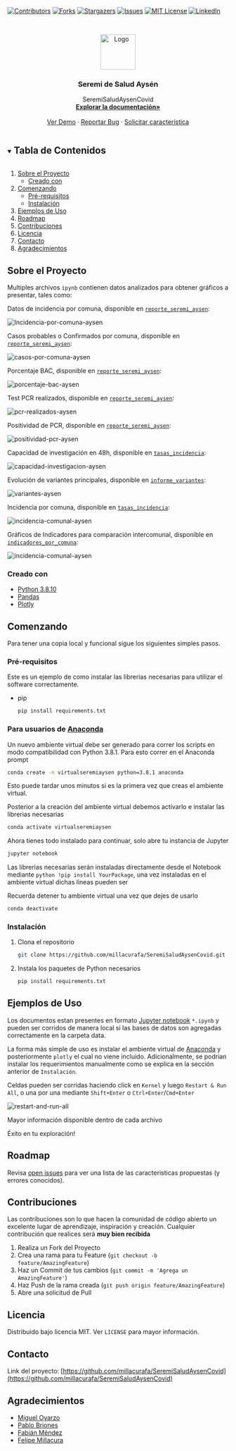 [![Contributors][contributors-shield]][contributors-url]
[![Forks][forks-shield]][forks-url]
[![Stargazers][stars-shield]][stars-url]
[![Issues][issues-shield]][issues-url]
[![MIT License][license-shield]][license-url]
[![LinkedIn][linkedin-shield]][linkedin-url]



<!-- PROJECT LOGO -->
<br />
<p align="center">
  <a href="https://github.com/millacurafa/SeremiSaludAysenCovid">
    <img src="img/VTuJaTx2.jpg" alt="Logo" width="80" height="80">
  </a>

  <h3 align="center">Seremi de Salud Aysén</h3>

  <p align="center">
    SeremiSaludAysenCovid
    <br />
    <a href="https://github.com/millacurafa/SeremiSaludAysenCovid"><strong>Explorar la documentación»</strong></a>
    <br />
    <br />
    <a href="https://github.com/millacurafa/SeremiSaludAysenCovid">Ver Demo</a>
    ·
    <a href="https://github.com/millacurafa/SeremiSaludAysenCovid/issues">Reportar Bug</a>
    ·
    <a href="https://github.com/millacurafa/SeremiSaludAysenCovid/issues">Solicitar característica</a>
  </p>
</p>



<!-- TABLE OF CONTENTS -->
<details open="open">
  <summary><h2 style="display: inline-block">Tabla de Contenidos</h2></summary>
  <ol>
    <li>
      <a href="#sobre-el-proyecto">Sobre el Proyecto</a>
      <ul>
        <li><a href="#creado-con">Creado con</a></li>
      </ul>
    </li>
    <li>
      <a href="#comenzando">Comenzando</a>
      <ul>
        <li><a href="#pré-requisitos">Pré-requisitos</a></li>
        <li><a href="#instalación">Instalación</a></li>
      </ul>
    </li>
    <li><a href="#ejemplos-de-uso">Ejemplos de Uso</a></li>
    <li><a href="#roadmap">Roadmap</a></li>
    <li><a href="#contribuciones">Contribuciones</a></li>
    <li><a href="#licencia">Licencia</a></li>
    <li><a href="#contacto">Contacto</a></li>
    <li><a href="#agradecimientos">Agradecimientos</a></li>
  </ol>
</details>



<!-- ABOUT THE PROJECT -->
## Sobre el Proyecto

Multiples archivos `ipynb` contienen datos analizados para obtener gráficos a presentar, tales como:

Datos de incidencia por comuna, disponible en [`reporte_seremi_aysen`](https://github.com/millacurafa/SeremiSaludAysenCovid/blob/main/reporte_seremi_aysen.ipynb):

![Incidencia-por-comuna-aysen](https://github.com/millacurafa/SeremiSaludAysenCovid/blob/main/img/newplot(12).png?raw=true)

Casos probables o Confirmados por comuna, disponible en [`reporte_seremi_aysen`](https://github.com/millacurafa/SeremiSaludAysenCovid/blob/main/reporte_seremi_aysen.ipynb):

![casos-por-comuna-aysen](https://github.com/millacurafa/SeremiSaludAysenCovid/blob/main/img/newplot(13).png?raw=true)

Porcentaje BAC, disponible en [`reporte_seremi_aysen`](https://github.com/millacurafa/SeremiSaludAysenCovid/blob/main/reporte_seremi_aysen.ipynb):

![porcentaje-bac-aysen](https://github.com/millacurafa/SeremiSaludAysenCovid/blob/main/img/newplot(14).png?raw=true)

Test PCR realizados, disponible en [`reporte_seremi_aysen`](https://github.com/millacurafa/SeremiSaludAysenCovid/blob/main/reporte_seremi_aysen.ipynb):

![pcr-realizados-aysen](https://github.com/millacurafa/SeremiSaludAysenCovid/blob/main/img/newplot(15).png?raw=true)

Positividad de PCR, disponible en [`reporte_seremi_aysen`](https://github.com/millacurafa/SeremiSaludAysenCovid/blob/main/reporte_seremi_aysen.ipynb):

![positividad-pcr-aysen](https://github.com/millacurafa/SeremiSaludAysenCovid/blob/main/img/newplot(16).png?raw=true)

Capacidad de investigación en 48h, disponible en [`tasas_incidencia`](https://github.com/millacurafa/SeremiSaludAysenCovid/blob/main/tasas_incidencia.ipynb):

![capacidad-investigacion-aysen](https://github.com/millacurafa/SeremiSaludAysenCovid/blob/main/img/newplot(17).png?raw=true)

Evolución de variantes principales, disponible en [`informe_variantes`](https://github.com/millacurafa/SeremiSaludAysenCovid/blob/main/informe_variantes.ipynb):

![variantes-aysen](https://github.com/millacurafa/SeremiSaludAysenCovid/blob/main/img/newplot(18).png?raw=true)

Incidencia por comuna, disponible en [`tasas_incidencia`](https://github.com/millacurafa/SeremiSaludAysenCovid/blob/main/tasas_incidencia.ipynb):

![incidencia-comunal-aysen](https://github.com/millacurafa/SeremiSaludAysenCovid/blob/main/img/newplot(19).png?raw=true)

Gráficos de Indicadores para comparación intercomunal, disponible en [`indicadores_por_comuna`](https://github.com/millacurafa/SeremiSaludAysenCovid/blob/main/indicadores_por_comuna.ipynb):

![incidencia-comunal-aysen](https://github.com/millacurafa/SeremiSaludAysenCovid/blob/main/img/newplot(21).png?raw=true)



### Creado con

* [Python 3.8.10](https://www.python.org/downloads/release/python-3810/)
* [Pandas](https://pandas.pydata.org/)
* [Plotly](https://plotly.com/python/)



<!-- GETTING STARTED -->
## Comenzando

Para tener una copia local y funcional sigue los siguientes simples pasos.

### Pré-requisitos

Este es un ejemplo de como instalar las librerias necesarias para utilizar el software correctamente.
* pip
  ```sh
  pip install requirements.txt
  ```
### Para usuarios de [Anaconda](https://www.anaconda.com/)

Un nuevo ambiente virtual debe ser generado para correr los scripts en modo compatibilidad con Python 3.8.1. Para esto correr en el Anaconda prompt

```sh
conda create -n virtualseremiaysen python=3.8.1 anaconda
```

Esto puede tardar unos minutos si es la primera vez que creas el ambiente virtual.

Posterior a la creación del ambiente virtual debemos activarlo e instalar las librerias necesarias

```sh
conda activate virtualseremiaysen
```
Ahora tienes todo instalado para continuar, solo abre tu instancia de Jupyter

```sh
jupyter notebook
```
Las librerias necesarias serán instaladas directamente desde el Notebook mediante ```python !pip install YourPackage```, una vez instaladas en el ambiente virtual dichas lineas pueden ser 

Recuerda detener tu ambiente virtual una vez que dejes de usarlo

```sh
conda deactivate
```

### Instalación

1. Clona el repositorio
   ```sh
   git clone https://github.com/millacurafa/SeremiSaludAysenCovid.git
   ```
2. Instala los paquetes de Python necesarios
   ```sh
   pip install requirements.txt
   ```



<!-- USAGE EXAMPLES -->
## Ejemplos de Uso

Los documentos estan presentes en formato [Jupyter notebook](https://jupyter.org/) `*.ipynb` y pueden ser corridos de manera local si las bases de datos son agregadas correctamente en la carpeta data. 

La forma más simple de uso es instalar el ambiente virtual de [Anaconda](https://www.anaconda.com/) y posteriormente `plotly` el cual no viene incluido. Adicionalmente, se podrian instalar los requerimientos manualmente como se explica en la sección anterior de `Instalación`.

Celdas pueden ser corridas haciendo click en `Kernel` y luego `Restart & Run All`, o una por una mediante `Shift+Enter` o `Ctrl+Enter`/`Cmd+Enter`

![restart-and-run-all](https://github.com/millacurafa/SeremiSaludAysenCovid/blob/main/img/newplot(20).png?raw=true)

Mayor información disponible dentro de cada archivo 

Éxito en tu exploración!

<!-- ROADMAP -->
## Roadmap

Revisa [open issues](https://github.com/millacurafa/SeremiSaludAysenCovid/issues) para ver una lista de las caracteristicas propuestas (y errores conocidos).



<!-- CONTRIBUTING -->
## Contribuciones

Las contribuciones son lo que hacen la comunidad de código abierto un excelente lugar de aprendizaje, inspiración y creación. Cualquier contribución que realices será **muy bien recibida**

1. Realiza un Fork del Proyecto
2. Crea una rama para tu Feature  (`git checkout -b feature/AmazingFeature`)
3. Haz un Commit de tus cambios (`git commit -m 'Agrega un AmazingFeature'`)
4. Haz Push de la rama creada (`git push origin feature/AmazingFeature`)
5. Abre una solicitud de Pull



<!-- LICENSE -->
## Licencia

Distribuido bajo licencia MIT. Ver `LICENSE` para mayor información.



<!-- CONTACT -->
## Contacto

Link del proyecto: [https://github.com/millacurafa/SeremiSaludAysenCovid](https://github.com/millacurafa/SeremiSaludAysenCovid)



<!-- ACKNOWLEDGEMENTS -->
## Agradecimientos

* [Miguel Oyarzo](https://github.com/MiguelOyarzo)
* [Pablo Briones](https://github.com/pbrionespatagon)
* [Fabián Méndez]()
* [Felipe Millacura](https://github.com/millacurafa)





<!-- MARKDOWN LINKS & IMAGES -->
<!-- https://www.markdownguide.org/basic-syntax/#reference-style-links -->
[contributors-shield]: https://img.shields.io/github/contributors/millacurafa/repo.svg?style=for-the-badge
[contributors-url]: https://github.com/millacurafa/SeremiSaludAysenCovid/graphs/contributors
[forks-shield]: https://img.shields.io/github/forks/millacurafa/SeremiSaludAysenCovid.svg?style=for-the-badge
[forks-url]: https://github.com/millacurafa/SeremiSaludAysenCovid/network/members
[stars-shield]: https://img.shields.io/github/stars/millacurafa/SeremiSaludAysenCovid.svg?style=for-the-badge
[stars-url]: https://github.com/millacurafa/SeremiSaludAysenCovid/stargazers
[issues-shield]: https://img.shields.io/github/issues/millacurafa/SeremiSaludAysenCovid.svg?style=for-the-badge
[issues-url]: https://github.com/millacurafa/SeremiSaludAysenCovid/issues
[license-shield]: https://img.shields.io/github/license/millacurafa/SeremiSaludAysenCovid.svg?style=for-the-badge
[license-url]: https://github.com/millacurafa/SeremiSaludAysenCovid/blob/main/LICENSE
[linkedin-shield]: https://img.shields.io/badge/-LinkedIn-black.svg?style=for-the-badge&logo=linkedin&colorB=555
[linkedin-url]: https://linkedin.com/in/millacurafa
